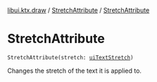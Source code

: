[libui.ktx.draw](../README.md) / [StretchAttribute](README.md) / [StretchAttribute](-stretch-attribute.md)

# StretchAttribute

`StretchAttribute(stretch: `[`uiTextStretch`](../../libui/ui-text-stretch.md)`)`

Changes the stretch of the text it is applied to.
